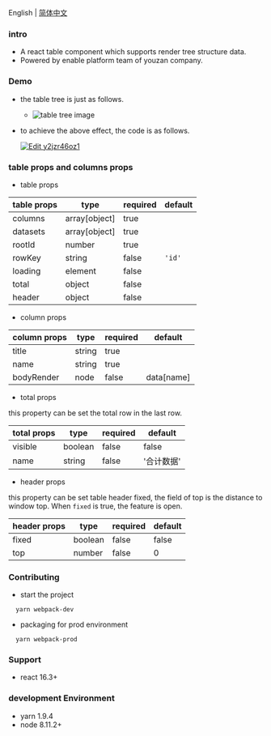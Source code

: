 English | [简体中文](https://github.com/Yann-Wang/react-table-tree/blob/master/README-zh_CN.md)

### intro
- A react table component which supports render tree structure data.
- Powered by enable platform team of youzan company.

### Demo
- the table tree is just as follows.
  - ![table tree image](http://okup5z621.bkt.clouddn.com/react-table-tree-v2.jpeg)

- to achieve the above effect, the code is as follows.

  [![Edit y2jzr46oz1](https://codesandbox.io/static/img/play-codesandbox.svg)](https://codesandbox.io/s/y2jzr46oz1)

### table props and columns props
- table props

| table props | type           | required | default |
| ----------- | -------------- | -------- | ------- |
| columns     | array[object]  | true     |         |
| datasets    | array[object]  | true     |         |
| rootId      | number         | true     |         |
| rowKey      | string         | false    |  `'id'` |
| loading     | element        | false    |         |
| total       | object         | false    |         |
| header      | object         | false    |         |

- column props

| column props | type   | required | default    |
| ----------- | ------- | -------- | ---------- |
| title       | string  | true     |            |
| name        | string  | true     |            |
| bodyRender  | node    | false    | data[name] |

- total props

this property can be set the total row in the last row.

| total props | type    | required | default    |
| ----------- | ------- | -------- | ---------- |
| visible     | boolean | false    |  false     |
| name        | string  | false    |  '合计数据'  |

- header props

this property can be set table header fixed, the field of top is the distance to window top. When `fixed` is true, the feature is open.

| header props | type    | required | default    |
| ------------ | ------- | -------- | ---------- |
| fixed        | boolean | false    |  false     |
| top          | number  | false    |  0         |

### Contributing
- start the project

```shell
  yarn webpack-dev
```

- packaging for prod environment

```shell
  yarn webpack-prod
```

### Support

- react 16.3+

### development Environment

- yarn 1.9.4
- node 8.11.2+
